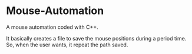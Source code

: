# Mouse-Automation
A mouse automation coded with C++.

It basically creates a file to save the mouse positions during a period time. So, when the user wants, it repeat the path saved.

